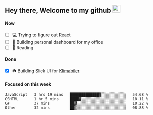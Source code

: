 ## Hey there, Welcome to my github <img src="https://media.giphy.com/media/hvRJCLFzcasrR4ia7z/giphy.gif" width="25px">

#### Now
- [ ] 💻 Trying to figure out React
- [ ] 🚀 Building personal dashboard for my office
- [ ] 📕 Reading

#### Done
- [x] ☘️ Building Slick UI for [Klimabiler](https://klimabiler.dk)
 
 #### Focused on this week
<!--START_SECTION:waka-->

```text
JavaScript   3 hrs 19 mins   █████████████▓░░░░░░░░░░░   54.68 %
CSHTML       1 hr 5 mins     ████▓░░░░░░░░░░░░░░░░░░░░   18.11 %
C#           37 mins         ██▓░░░░░░░░░░░░░░░░░░░░░░   10.22 %
Other        32 mins         ██▒░░░░░░░░░░░░░░░░░░░░░░   08.88 %
```

<!--END_SECTION:waka-->

